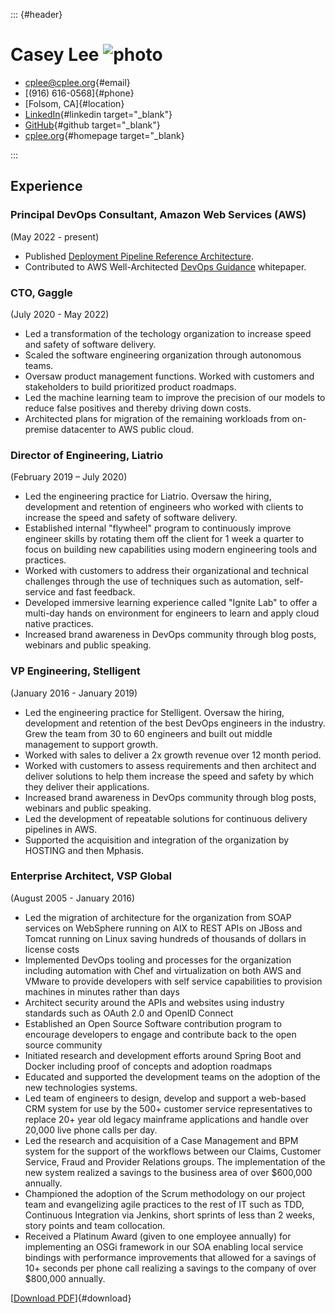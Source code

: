 ::: {#header}

# Casey Lee ![photo](https://www.gravatar.com/avatar/2e6997d8442834a313edc63b08b60a18003ab3634b98d10d9625158a41c33dad)

- [cplee@cplee.org](cplee@cplee.org){#email}
- [(916) 616-0568]{#phone}
- [Folsom, CA]{#location}
- [LinkedIn](https://www.linkedin.com/in/cplee/){#linkedin target="_blank"}
- [GitHub](https://github.com/cplee){#github target="_blank"}
- [cplee.org](https://cplee.org){#homepage target="_blank}

:::

## Experience

### Principal DevOps Consultant, Amazon Web Services (AWS)

(May 2022 - present)

- Published [Deployment Pipeline Reference Architecture](https://pipelines.devops.aws.dev).
- Contributed to AWS Well-Architected [DevOps Guidance](https://docs.aws.amazon.com/wellarchitected/latest/devops-guidance/devops-guidance.html) whitepaper.

### CTO, Gaggle

(July 2020 - May 2022)

- Led a transformation of the techology organization to increase speed and safety of software delivery.
- Scaled the software engineering organization through autonomous teams.
- Oversaw product management functions. Worked with customers and stakeholders to build prioritized product roadmaps.
- Led the machine learning team to improve the precision of our models to reduce false positives and thereby driving down costs.
- Architected plans for migration of the remaining workloads from on-premise datacenter to AWS public cloud.

### Director of Engineering, Liatrio

(February 2019 – July 2020)

- Led the engineering practice for Liatrio. Oversaw the hiring, development and retention of engineers who worked with clients to increase the speed and safety of software delivery.
- Established internal "flywheel" program to continuously improve engineer skills by rotating them off the client for 1 week a quarter to focus on building new capabilities using modern engineering tools and practices.
- Worked with customers to address their organizational and technical challenges through the use of techniques such as automation, self-service and fast feedback.
- Developed immersive learning experience called "Ignite Lab" to offer a multi-day hands on environment for engineers to learn and apply cloud native practices.
- Increased brand awareness in DevOps community through blog posts, webinars and public speaking.

### VP Engineering, Stelligent

(January 2016 - January 2019)

- Led the engineering practice for Stelligent. Oversaw the hiring, development and retention of the best DevOps engineers in the industry. Grew the team from 30 to 60 engineers and built out middle management to support growth.
- Worked with sales to deliver a 2x growth revenue over 12 month period.
- Worked with customers to assess requirements and then architect and deliver solutions to help them increase the speed and safety by which they deliver their applications.
- Increased brand awareness in DevOps community through blog posts, webinars and public speaking.
- Led the development of repeatable solutions for continuous delivery pipelines in AWS.
- Supported the acquisition and integration of the organization by HOSTING and then Mphasis.

### Enterprise Architect, VSP Global

(August 2005 - January 2016)

- Led the migration of architecture for the organization from SOAP services on WebSphere running on AIX to REST APIs on JBoss and Tomcat running on Linux saving hundreds of thousands of dollars in license costs
- Implemented DevOps tooling and processes for the organization including automation with Chef and virtualization on both AWS and VMware to provide developers with self service capabilities to provision machines in minutes rather than days
- Architect security around the APIs and websites using industry standards such as OAuth 2.0 and OpenID Connect
- Established an Open Source Software contribution program to encourage developers to engage and contribute back to the open source community
- Initiated research and development efforts around Spring Boot and Docker including proof of concepts and adoption roadmaps
- Educated and supported the development teams on the adoption of the new technologies
systems.
- Led team of engineers to design, develop and support a web-based CRM system for use by the 500+ customer service representatives to replace 20+ year old legacy mainframe applications and handle over 20,000 live phone calls per day.
- Led the research and acquisition of a Case Management and BPM system for the support of the workflows between our Claims, Customer Service, Fraud and Provider Relations groups. The implementation of the new system realized a savings to the business area of over $600,000 annually.
- Championed the adoption of the Scrum methodology on our project team and evangelizing agile practices to the rest of IT such as TDD, Continuous Integration via Jenkins, short sprints of less than 2 weeks, story points and team collocation.
- Received a Platinum Award (given to one employee annually) for implementing an OSGi framework in our SOA enabling local service bindings with performance improvements that allowed for a savings of 10+ seconds per phone call realizing a savings to the company of over $800,000 annually.

[[Download PDF](https://cplee.org/resume/resume.pdf)]{#download}
